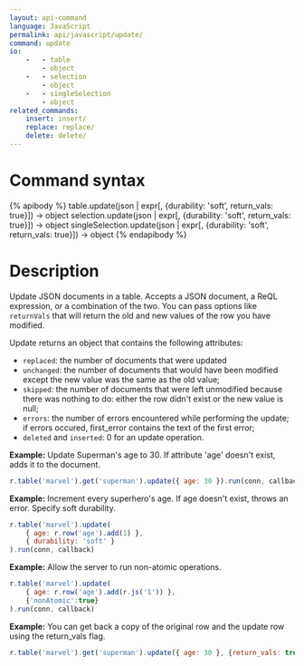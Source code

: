 ```yaml
---
layout: api-command
language: JavaScript
permalink: api/javascript/update/
command: update
io:
    -   - table
        - object
    -   - selection
        - object
    -   - singleSelection
        - object
related_commands:
    insert: insert/
    replace: replace/
    delete: delete/
---
```



# Command syntax #

{% apibody %}
table.update(json | expr[, {durability: 'soft', return_vals: true}])
    &rarr; object
selection.update(json | expr[, {durability: 'soft', return_vals: true}])
    &rarr; object
singleSelection.update(json | expr[, {durability: 'soft', return_vals: true}])
    &rarr; object
{% endapibody %}

# Description #

Update JSON documents in a table. Accepts a JSON document, a ReQL expression, or a
combination of the two. You can pass options like `returnVals` that will return the old
and new values of the row you have modified.

Update returns an object that contains the following attributes:

- `replaced`: the number of documents that were updated
- `unchanged`: the number of documents that would have been modified except the new
value was the same as the old value;
- `skipped`: the number of documents that were left unmodified because there was nothing
to do: either the row didn't exist or the new value is null;
- `errors`: the number of errors encountered while performing the update; if errors
occured, first_error contains the text of the first error;
- `deleted` and `inserted`: 0 for an update operation.

__Example:__ Update Superman's age to 30. If attribute 'age' doesn't exist, adds it to
the document.

```js
r.table('marvel').get('superman').update({ age: 30 }).run(conn, callback)
```


__Example:__ Increment every superhero's age. If age doesn't exist, throws an error. Specify soft durability.

```js
r.table('marvel').update(
    { age: r.row('age').add(1) },
    { durability: 'soft' }
).run(conn, callback)
```


__Example:__ Allow the server to run non-atomic operations.

```js
r.table('marvel').update(
    { age: r.row('age').add(r.js('1')) },
    {'nonAtomic':true}
).run(conn, callback)
```

__Example:__ You can get back a copy of the original row and the update row using the return_vals flag.

```js
r.table('marvel').get('superman').update({ age: 30 }, {return_vals: true}).run(conn, callback)
```

